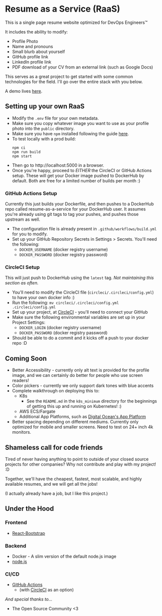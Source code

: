 Resume as a Service (RaaS)
=====================
This is a single page resume website optimized for DevOps Engineers&trade;

It includes the ability to modify:
* Profile Photo
* Name and pronouns
* Small blurb about yourself
* GitHub profile link
* LinkedIn profile link
* PDF download of your CV from an external link (such as Google Docs)

This serves as a great project to get started with some common technologies for
the field. I'll go over the entire stack with you below.

A demo lives [here](https://jessebot.io).

Setting up your own RaaS
-------------------------
* Modify the `.env` file for your own metadata.
* Make sure you copy whatever image you want to use as your profile photo into 
  the `public` directory.
* Make sure you have `npm` installed following the guide [here](https://docs.npmjs.com/cli/v7/configuring-npm/install).
* To test locally with a prod build:
  ```
  npm ci
  npm run build
  npm start
  ```
* Then go to http://localhost:5000 in a browser.
* Once you're happy, proceed to *EITHER* the CircleCI or GitHub Actions setup.
  These will get your Docker image pushed to DockerHub by default. Both are
  free for a limited number of builds per month :)

### GitHub Actions Setup
Currently this just builds your Dockerfile, and then pushes to a DockerHub repo called resume-as-a-service for your DockerHub user. It assumes you're already using git tags to tag your pushes, and pushes those upstream as well.

* The configuration file is already present in `.github/workflows/build.yml` for you to modify.
* Set up your GitHub Repository Secrets in Settings > Secrets. You'll need the following: 
  * `DOCKER_USERNAME` (docker registry username)
  * `DOCKER_PASSWORD` (docker registry password)

### CircleCI Setup
This will just push to DockerHub using the `latest` tag.
*Not maintaining this section as often.*

* You'll need to modify the CircleCI file (`circleci/.circleci/config.yml`) to have your own docker info :)
* Run the following: `mv circleci/.circleci/config.yml .circleci/config.yml`
* Set up your project, at [CircleCI](https://app.circleci.com/) - you'll need to connect your GitHub
* Make sure the following environmental variables are set up in your Project Settings:
  * `DOCKER_LOGIN` (docker registry username)
  * `DOCKER_PASSWORD` (docker registry password)
* Should be able to do a commit and it kicks off a push to your docker repo :D

## Coming Soon
 - Better Accessibility - currently only alt text is provided for the profile
   image, and we can certainly do better for people who use screen readers!
 - Color pickers - currently we only support dark tones with blue accents
 - Complete walkthrough on deploying this to:
   * K8s
     * See the `README.md` in the `k8s_minimum` directory for the beginnings of
       getting this up and running on Kubernetes! :)
   * AWS ECS/Fargate
   * Additional App Platforms, such as [Digital Ocean's App Platform](https://www.digitalocean.com/products/app-platform/)
- Better spacing depending on different mediums. Currently only optimized for 
  mobile and smaller screens. Need to test on 24+ inch 4k monitors.


Shameless call for code friends
-------------------------------
Tired of never having anything to point to
outside of your closed source projects for other companies? Why not contribute 
and play with my project! :D

Together, we'll have the cheapest, fastest, most scalable, and highly available
resumes, and we will get all the jobs!

(I actually already have a job, but I like this project.)

Under the Hood
--------------

### Frontend
* [React-Bootstrap](https://react-bootstrap.github.io/)

### Backend
* Docker - A slim version of the default node.js image
* [node.js](https://nodejs.org/en/)

### CI/CD
* [GitHub Actions](https://github.com/features/actions)
  * (with [CircleCI](https://circleci.com/) as an option)

_And special thanks to..._
* The Open Source Community <3
